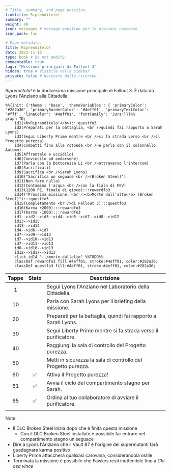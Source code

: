 ```yaml
---
# Title, summary, and page position.
linktitle: Riprenditelo!
summary: ""
weight: 40
icon: messages # message-question per le missioni nascoste
icon_pack: fas

# Page metadata.
title: Riprenditelo!
date: 2022-11-15
type: book # Do not modify.
commentable: true
tags: "Missioni principali di Fallout 3"
hidden: true # Visibile nella sidebar
private: false # Nascosto dalle ricerche
---
```


*Riprenditelo!* è la dodicesima missione principale di Fallout 3. È data da Lyons l'Anziano alla Cittadella.



```mermaid
%%{init: {'theme': 'base', 'themeVariables': { 'primaryColor': '#282a36', 'primaryBorderColor': '#4eff01', 'primaryTextColor': '#fff', 'lineColor': '#4eff01', 'fontFamily': 'Jura'}}}%%
graph TD;
    id1(<b>Riprenditelo!</b>):::questfo3
    id2(Preparati per la battaglia, <br />quindi fai rapporto a Sarah Lyons)
    id3(Segui Liberty Prime mentre <br />si fa strada verso <br />il Progetto purezza)
    id4(Combatti fino alla rotonda <br />e parla con il colonnello Autumn)
    id5(Affrontalo e uccidilo)
    id6(Convincilo ad andarsene) 
    id7(Parla con la Dottoressa Li <br />attraverso l'intercom) 
    id8(Sacrificati) 
    id9(Sacrifica <br />Sarah Lyons) 
    id10("Sacrifica un seguace <br />(Broken Steel)") 
    id11(Non fare nulla) 
    id12(Contamina l'acqua <br />con la fiala di FEV) 
    id13(1200 PE, finale di gioco):::rewardfo3 
    id14("Prossima missione: <br /><b>Morte dall'alto</b> (Broken Steel)"):::questfo3
    id15(Completamento <br />di Fallout 3):::questfo3 
    id16(Karma +2000):::rewardfo3
    id17(Karma -1000):::rewardfo3  
    id1-->id2-->id3-->id4-->id5-->id7-->id8-->id12
    id13-->id15
    id13-->id14
    id4-->id6-->id7
    id7-->id9-->id13
    id7-->id10-->id13
    id7-->id11-->id13
    id8-->id16-->id13
    id12-->id17-->id13
    click id14 "../morte-dallalto" %%TODO%%
    classDef rewardfo3 fill:#4eff01, stroke:#4eff01, color:#282a36;
    classDef questfo3 fill:#4eff01, stroke:#4eff01, color:#282a36;
```


| Tappe |       Stato        | Descrizione                                                    |
| :---: | :----------------: | -------------------------------------------------------------- |
|   1   |                    | Segui Lyons l'Anziano nel Laboratorio della Cittadella.        |
|  10   |                    | Parla con Sarah Lyons per il briefing della missione.          |
|  20   |                    | Preparati per la battaglia, quindi fai rapporto a Sarah Lyons. |
|  30   |                    | Segui Liberty Prime mentre si fa strada verso il purificatore. |
|  40   |                    | Raggiungi la sala di controllo del Progetto purezza.           |
|  50   |                    | Metti in sicurezza la sala di controllo del Progetto purezza.  |
|  60   | :white_check_mark: | Attiva il Progetto purezza!                                    |
|  61   | :white_check_mark: | Avvia il ciclo del compartimento stagno per Sarah.             |
|  65   | :white_check_mark: | Ordina al tuo collaboratore di avviare il purificatore.        |
|       |                    |                                                                |

Note:
- Il DLC Broken Steel inizia dopo che è finita questa missione
  - Con il DLC Broken Steel installato è possibile far entrare nel compartimento stagno un seguace
- Dire a Lyons l'Anziano che il Vault 87 è l'origine dei supermutanti farà guadagnare karma positivo
- Liberty Prime attaccherà qualsiasi carovana, considerandola ostile
- Terminata la missione è possibile che Fawkes resti inottenibile fino a *Chi osa vince*